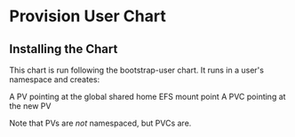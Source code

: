 # Provision User Chart


## Installing the Chart

This chart is run following the bootstrap-user chart. It runs in a user's namespace and creates:

A PV pointing at the global shared home EFS mount point
A PVC pointing at the new PV

Note that PVs are *not* namespaced, but PVCs are.